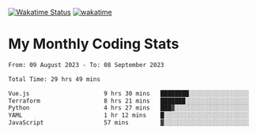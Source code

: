[![Wakatime Status](https://github.com/noopurphalak/noopurphalak/workflows/wakatime-status-update/badge.svg)](https://github.com/noopurphalak/noopurphalak/actions/workflows/main.yml)
[![wakatime](https://wakatime.com/badge/user/80ace140-ef40-4fdd-b8ed-f3be3d2e1aea.svg)](https://wakatime.com/@80ace140-ef40-4fdd-b8ed-f3be3d2e1aea)

# My Monthly Coding Stats

<!--START_SECTION:waka-->

```txt
From: 09 August 2023 - To: 08 September 2023

Total Time: 29 hrs 49 mins

Vue.js                     9 hrs 30 mins   ████████░░░░░░░░░░░░░░░░░   31.83 %
Terraform                  8 hrs 21 mins   ███████░░░░░░░░░░░░░░░░░░   27.99 %
Python                     4 hrs 27 mins   ███▓░░░░░░░░░░░░░░░░░░░░░   14.90 %
YAML                       1 hr 12 mins    █░░░░░░░░░░░░░░░░░░░░░░░░   04.03 %
JavaScript                 57 mins         ▓░░░░░░░░░░░░░░░░░░░░░░░░   03.22 %
```

<!--END_SECTION:waka-->
